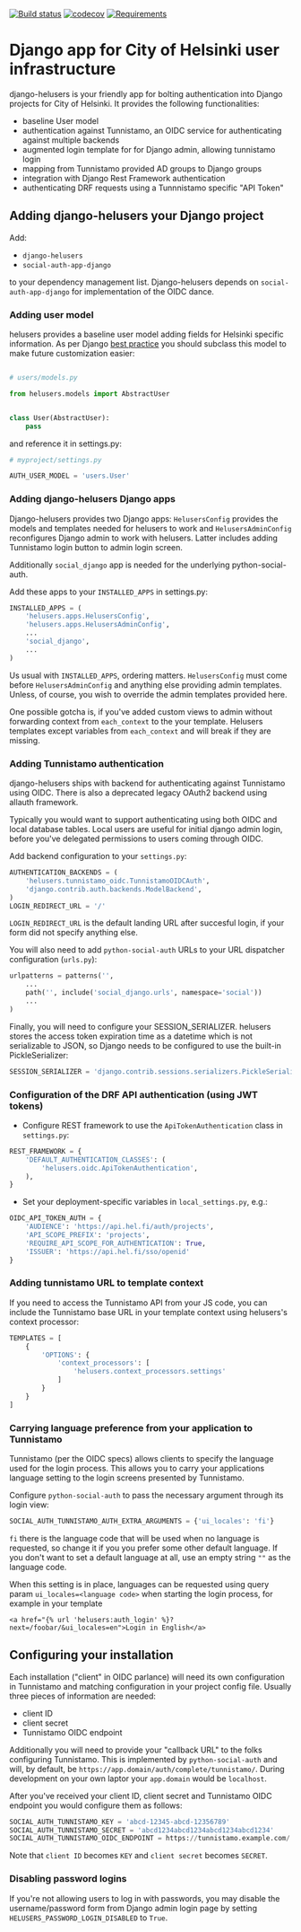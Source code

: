 [![Build status](https://travis-ci.org/City-of-Helsinki/django-helusers.svg?branch=master)](https://travis-ci.org/City-of-Helsinki/django-helusers)
[![codecov](https://codecov.io/gh/City-of-Helsinki/django-helusers/branch/master/graph/badge.svg)](https://codecov.org/gh/City-of-Helsinki/django-helusers)
[![Requirements](https://requires.io/github/City-of-Helsinki/django-helusers/requirements.svg?branch=master)](https://requires.io/github/City-of-Helsinki/django-helusers/requirements/?branch=master)

# Django app for City of Helsinki user infrastructure

django-helusers is your friendly app for bolting authentication into Django projects for City of Helsinki. It provides the following functionalities:

* baseline User model
* authentication against Tunnistamo, an OIDC service for authenticating against multiple backends
* augmented login template for for Django admin, allowing tunnistamo login
* mapping from Tunnistamo provided AD groups to Django groups
* integration with Django Rest Framework authentication
* authenticating DRF requests using a Tunnnistamo specific "API Token"

## Adding django-helusers your Django project

Add:

* `django-helusers`
* `social-auth-app-django`

to your dependency management list. Django-helusers depends on
`social-auth-app-django` for implementation of the OIDC dance.

### Adding user model

helusers provides a baseline user model adding fields for Helsinki
specific information. As per Django [best practice](https://docs.djangoproject.com/en/3.0/topics/auth/customizing/#using-a-custom-user-model-when-starting-a-project)
you should subclass this model to make future customization easier:

```python

# users/models.py

from helusers.models import AbstractUser


class User(AbstractUser):
    pass
```

and reference it in settings.py:

```python
# myproject/settings.py

AUTH_USER_MODEL = 'users.User'
```

### Adding django-helusers Django apps

Django-helusers provides two Django apps: `HelusersConfig` provides the
models and templates needed for helusers to work and `HelusersAdminConfig`
reconfigures Django admin to work with helusers. Latter includes adding
Tunnistamo login button to admin login screen.

Additionally `social_django` app is needed for the underlying python-social-auth.

Add these apps to your `INSTALLED_APPS` in settings.py:

```python
INSTALLED_APPS = (
    'helusers.apps.HelusersConfig',
    'helusers.apps.HelusersAdminConfig',
    ...
    'social_django',
    ...
)
```

Us usual with `INSTALLED_APPS`, ordering matters. `HelusersConfig` must come
before `HelusersAdminConfig` and anything else providing admin templates.
Unless, of course, you wish to override the admin templates provided here.

One possible gotcha is, if you've added custom views to admin without
forwarding context from `each_context` to the your template.  Helusers
templates except variables from `each_context` and will break if they are
missing.

### Adding Tunnistamo authentication

django-helusers ships with backend for authenticating against Tunnistamo
using OIDC. There is also a deprecated legacy OAuth2 backend using
allauth framework.

Typically you would want to support authenticating using both OIDC and local
database tables. Local users are useful for initial django admin login, before
you've delegated permissions to users coming through OIDC.

Add backend configuration to your `settings.py`:

```python
AUTHENTICATION_BACKENDS = (
    'helusers.tunnistamo_oidc.TunnistamoOIDCAuth',
    'django.contrib.auth.backends.ModelBackend',
)
LOGIN_REDIRECT_URL = '/'
```

`LOGIN_REDIRECT_URL` is the default landing URL after succesful login, if your
form did not specify anything else.

You will also need to add `python-social-auth` URLs to your URL dispatcher
configuration (`urls.py`):

```python
urlpatterns = patterns('',
    ...
    path('', include('social_django.urls', namespace='social'))
    ...
)
```

Finally, you will need to configure your SESSION_SERIALIZER. helusers stores
the access token expiration time as a datetime which is not serializable
to JSON, so Django needs to be configured to use the built-in
PickleSerializer:

```python
SESSION_SERIALIZER = 'django.contrib.sessions.serializers.PickleSerializer'
```

### Configuration of the DRF API authentication (using JWT tokens)

- Configure REST framework to use the `ApiTokenAuthentication` class in `settings.py`:

```python
REST_FRAMEWORK = {
    'DEFAULT_AUTHENTICATION_CLASSES': (
        'helusers.oidc.ApiTokenAuthentication',
    ),
}
```

- Set your deployment-specific variables in `local_settings.py`, e.g.:

```python
OIDC_API_TOKEN_AUTH = {
    'AUDIENCE': 'https://api.hel.fi/auth/projects',
    'API_SCOPE_PREFIX': 'projects',
    'REQUIRE_API_SCOPE_FOR_AUTHENTICATION': True,
    'ISSUER': 'https://api.hel.fi/sso/openid'
}
```

### Adding tunnistamo URL to template context

If you need to access the Tunnistamo API from your JS code, you can include
the Tunnistamo base URL in your template context using helusers's context processor:

```python
TEMPLATES = [
    {
        'OPTIONS': {
            'context_processors': [
                'helusers.context_processors.settings'
            ]
        }
    }
]
```

### Carrying language preference from your application to Tunnistamo

Tunnistamo (per the OIDC specs) allows clients to specify the language used for
the login process. This allows you to carry your applications language setting
to the login screens presented by Tunnistamo.

Configure `python-social-auth` to pass the necessary argument through its
login view:
```python
SOCIAL_AUTH_TUNNISTAMO_AUTH_EXTRA_ARGUMENTS = {'ui_locales': 'fi'}
```
`fi` there is the language code that will be used when no language is requested, so change it if you you prefer some
other default language. If you don't want to set a default language at all, use an empty string `""` as the language
code.

When this setting is in place, languages can be requested using query param `ui_locales=<language code>` when starting
the login process, for example in your template
```
<a href="{% url 'helusers:auth_login' %}?next=/foobar/&ui_locales=en">Login in English</a>
```

## Configuring your installation

Each installation ("client" in OIDC parlance) will need its own configuration in Tunnistamo and
matching configuration in your project config file. Usually three pieces of information are needed:
* client ID
* client secret
* Tunnistamo OIDC endpoint

Additionally you will need to provide your "callback URL" to the folks configuring Tunnistamo.
This is implemented by `python-social-auth` and will, by default, be
`https://app.domain/auth/complete/tunnistamo/`. During development on your own laptor your
`app.domain` would be `localhost`.

After you've received your client ID, client secret and Tunnistamo OIDC endpoint you would
configure them as follows:
```python
SOCIAL_AUTH_TUNNISTAMO_KEY = 'abcd-12345-abcd-12356789'
SOCIAL_AUTH_TUNNISTAMO_SECRET = 'abcd1234abcd1234abcd1234abcd1234'
SOCIAL_AUTH_TUNNISTAMO_OIDC_ENDPOINT = https://tunnistamo.example.com/
```

Note that `client ID` becomes `KEY` and `client secret` becomes `SECRET`.

### Disabling password logins

If you're not allowing users to log in with passwords, you may disable the
username/password form from Django admin login page by setting `HELUSERS_PASSWORD_LOGIN_DISABLED`
to `True`.
